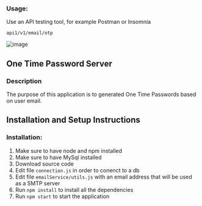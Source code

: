
### Usage:

Use an API testing tool, for example Postman or Insomnia

`api1/v1/email/otp`

![image](https://github.com/ingrid0404/otp_server/assets/113686835/3189b31e-5e0e-4649-8845-dbe40de7eeeb)

## One Time Password Server

### Description

The purpose of this application is to generated One Time Passwords based on user email.

## Installation and Setup Instructions

### Installation:
1. Make sure to have node and npm installed
2. Make sure to have MySql installed
4. Download source code
5. Edit file `connection.js` in order to conenct to a db
6. Edit file `emailService/utils.js` with an email address that will be used as a SMTP server
7. Run `npm install` to install all the dependencies
8. Run `npm start` to start the application

